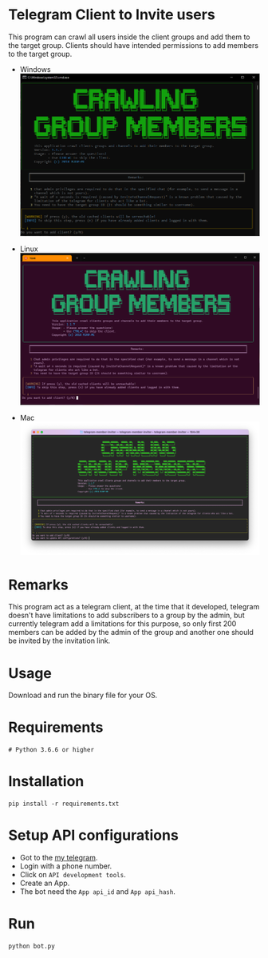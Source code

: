 # Telegram Client to Invite users

This program can crawl all users inside the client groups and add them to the target group. Clients should have intended permissions to add members to the target group.

- Windows
![Terminal Screenshot](/assets/images/next.windows.png)

- Linux
![Terminal Screenshot](/assets/images/next.linux.png)

- Mac
![Terminal Screenshot](/assets/images/next.mac.png)

# Remarks
This program act as a telegram client, at the time that it developed, telegram doesn't have limitations to add subscribers to a group by the admin, but currently telegram add a limitations for this purpose, so only first 200 members can be added by the admin of the group and another one should be invited by the invitation link.

# Usage
Download and run the binary file for your OS.

# Requirements

```shell
# Python 3.6.6 or higher
```

# Installation
```shell
pip install -r requirements.txt
```

# Setup API configurations
- Got to the [my telegram](https://my.telegram.org/).
- Login with a phone number.
- Click on `API development tools`.
- Create an App.
- The bot need the `App api_id` and `App api_hash`.

# Run
```shell
python bot.py 
```
